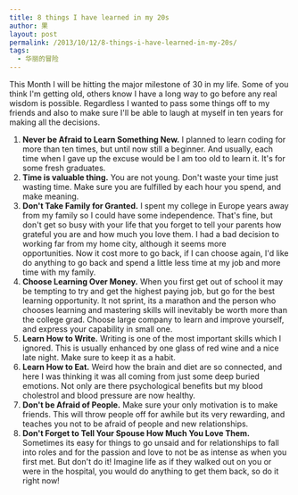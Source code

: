 ```yaml
---
title: 8 things I have learned in my 20s
author: 果
layout: post
permalink: /2013/10/12/8-things-i-have-learned-in-my-20s/
tags:
  - 华丽的冒险
---
```

This Month I will be hitting the major milestone of 30 in my life. Some of you think I'm getting old, others know I have a long way to go before any real wisdom is possible. Regardless I wanted to pass some things off to my friends and also to make sure I'll be able to laugh at myself in ten years for making all the decisions.

1.  **Never be Afraid to Learn Something New.** I planned to learn coding for more than ten times, but until now still a beginner. And usually, each time when I gave up the excuse would be I am too old to learn it. It's for some fresh graduates.
2.  **Time is valuable thing.** You are not young. Don't waste your time just wasting time. Make sure you are fulfilled by each hour you spend, and make meaning.
3.  **Don't Take Family for Granted.** I spent my college in Europe years away from my family so I could have some independence. That's fine, but don't get so busy with your life that you forget to tell your parents how grateful you are and how much you love them. I had a bad decision to working far from my home city, although it seems more opportunities. Now it cost more to go back, if I can choose again, I'd like do anything to go back and spend a little less time at my job and more time with my family.
4.  **Choose Learning Over Money.** When you first get out of school it may be tempting to try and get the highest paying job, but go for the best learning opportunity. It not sprint, its a marathon and the person who chooses learning and mastering skills will inevitably be worth more than the college grad. Choose large company to learn and improve yourself, and express your capability in small one.
5.  **Learn How to Write.** Writing is one of the most important skills which I ignored. This is usually enhanced by one glass of red wine and a nice late night. Make sure to keep it as a habit.
6.  **Learn How to Eat.** Weird how the brain and diet are so connected, and here I was thinking it was all coming from just some deep buried emotions. Not only are there psychological benefits but my blood cholestrol and blood pressure are now healthy.
7.  **Don't be Afraid of People.** Make sure your only motivation is to make friends. This will throw people off for awhile but its very rewarding, and teaches you not to be afraid of people and new relationships.
8.  **Don't Forget to Tell Your Spouse How Much You Love Them.** Sometimes its easy for things to go unsaid and for relationships to fall into roles and for the passion and love to not be as intense as when you first met. But don't do it! Imagine life as if they walked out on you or were in the hospital, you would do anything to get them back, so do it right now!